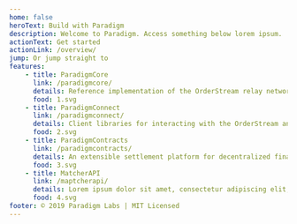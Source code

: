 ```yaml
---
home: false
heroText: Build with Paradigm
description: Welcome to Paradigm. Access something below lorem ipsum.
actionText: Get started
actionLink: /overview/
jump: Or jump straight to
features:
    - title: ParadigmCore
      link: /paradigmcore/
      details: Reference implementation of the OrderStream relay network, and the first network client.
      food: 1.svg
    - title: ParadigmConnect
      link: /paradigmconnect/
      details: Client libraries for interacting with the OrderStream and the Paradigm settlement platform.
      food: 2.svg
    - title: ParadigmContracts
      link: /paradigmcontracts/
      details: An extensible settlement platform for decentralized financial instruments, and core protocol contracts.
      food: 3.svg
    - title: MatcherAPI
      link: /maptcherapi/
      details: Lorem ipsum dolor sit amet, consectetur adipiscing elit, sed do eiusmod temporincididunt ut labore et dolore magna aliqua.
      food: 4.svg
footer: © 2019 Paradigm Labs | MIT Licensed
---
```

